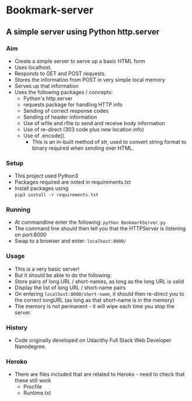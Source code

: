 # Bookmark-server
## A simple server using Python http.server

### Aim
* Create a simple server to serve up a basic HTML form
* Uses localhost.
* Responds to GET and POST requests.
* Stores the information from POST in very simple local memory
* Serves up that information
* Uses the following packages / concepts:
  * Python's http.server
  * requests package for handling HTTP info
  * Sending of correct response codes
  * Sending of header information
  * Use of wfile and rfile to send and receive body information
  * Use of re-direct (303 code plus new location info)
  * Use of .encode().
    * This is an in-built method of str, used to convert string format to binary
required when sending over HTML.

### Setup
* This project used Python3
* Packages required are noted in requirements.txt
* Install packages using   
`pip3 install -r requirements.txt`

### Running
* At commandline enter the following:
`python BookmarkServer.py`
* The command line should then tell you that the HTTPServer is listening on port:8000
* Swap to a browser and enter:
`localhost:8000/`

### Usage
* This is a very basic server!
* But it should be able to do the following:
* Store pairs of long URL / short-names, as long as the long URL is valid
* Display the list of long URL / short-name pairs
* On entering `localhost:8000/short-name`, it should then re-direct you
to the correct longURL (as long as that short-name is in the memory)
* The memory is not permanent - it will wipe each time you stop the server.

### History
* Code originally developed on Udacithy Full Stack Web Developer Nanodegree.

### Heroko
* There are files included that are related to Heroko - need to check that these still work
  * Procfile
  * Runtime.txt


